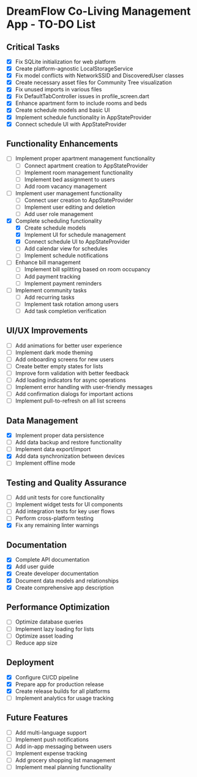 # DreamFlow Co-Living Management App - TO-DO List

## Critical Tasks
- [x] Fix SQLite initialization for web platform
- [x] Create platform-agnostic LocalStorageService
- [x] Fix model conflicts with NetworkSSID and DiscoveredUser classes
- [x] Create necessary asset files for Community Tree visualization
- [x] Fix unused imports in various files
- [x] Fix DefaultTabController issues in profile_screen.dart
- [x] Enhance apartment form to include rooms and beds
- [x] Create schedule models and basic UI
- [x] Implement schedule functionality in AppStateProvider
- [x] Connect schedule UI with AppStateProvider

## Functionality Enhancements
- [ ] Implement proper apartment management functionality
  - [ ] Connect apartment creation to AppStateProvider
  - [ ] Implement room management functionality
  - [ ] Implement bed assignment to users
  - [ ] Add room vacancy management
- [ ] Implement user management functionality
  - [ ] Connect user creation to AppStateProvider
  - [ ] Implement user editing and deletion
  - [ ] Add user role management
- [x] Complete scheduling functionality
  - [x] Create schedule models
  - [x] Implement UI for schedule management
  - [x] Connect schedule UI to AppStateProvider
  - [ ] Add calendar view for schedules
  - [ ] Implement schedule notifications
- [ ] Enhance bill management
  - [ ] Implement bill splitting based on room occupancy
  - [ ] Add payment tracking
  - [ ] Implement payment reminders
- [ ] Implement community tasks
  - [ ] Add recurring tasks
  - [ ] Implement task rotation among users
  - [ ] Add task completion verification

## UI/UX Improvements
- [ ] Add animations for better user experience
- [ ] Implement dark mode theming
- [ ] Add onboarding screens for new users
- [ ] Create better empty states for lists
- [ ] Improve form validation with better feedback
- [ ] Add loading indicators for async operations
- [ ] Implement error handling with user-friendly messages
- [ ] Add confirmation dialogs for important actions
- [ ] Implement pull-to-refresh on all list screens

## Data Management
- [x] Implement proper data persistence
- [ ] Add data backup and restore functionality
- [ ] Implement data export/import
- [x] Add data synchronization between devices
- [ ] Implement offline mode

## Testing and Quality Assurance
- [ ] Add unit tests for core functionality
- [ ] Implement widget tests for UI components
- [ ] Add integration tests for key user flows
- [ ] Perform cross-platform testing
- [x] Fix any remaining linter warnings

## Documentation
- [x] Complete API documentation
- [x] Add user guide
- [x] Create developer documentation
- [x] Document data models and relationships
- [x] Create comprehensive app description

## Performance Optimization
- [ ] Optimize database queries
- [ ] Implement lazy loading for lists
- [ ] Optimize asset loading
- [ ] Reduce app size

## Deployment
- [x] Configure CI/CD pipeline
- [x] Prepare app for production release
- [x] Create release builds for all platforms
- [ ] Implement analytics for usage tracking

## Future Features
- [ ] Add multi-language support
- [ ] Implement push notifications
- [ ] Add in-app messaging between users
- [ ] Implement expense tracking
- [ ] Add grocery shopping list management
- [ ] Implement meal planning functionality 